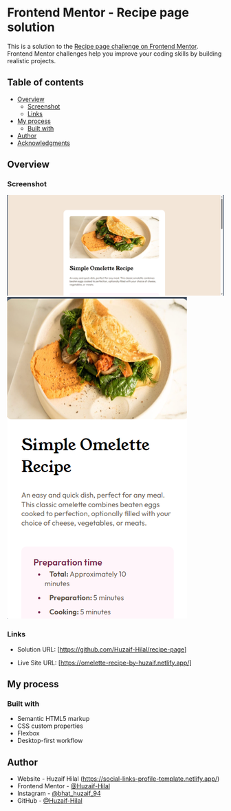# Frontend Mentor - Recipe page solution

This is a solution to the [Recipe page challenge on Frontend Mentor](https://www.frontendmentor.io/challenges/recipe-page-KiTsR8QQKm). Frontend Mentor challenges help you improve your coding skills by building realistic projects. 

## Table of contents

- [Overview](#overview)
  - [Screenshot](#screenshot)
  - [Links](#links)
- [My process](#my-process)
  - [Built with](#built-with)
- [Author](#author)
- [Acknowledgments](#acknowledgments)

## Overview

### Screenshot

![Desktop-Preview](./Layouts/Desktop-Preview.png)
![Desktop-Preview](./Layouts/Mobile-Preview.png)

### Links

- Solution URL: [https://github.com/Huzaif-Hilal/recipe-page]

- Live Site URL: [https://omelette-recipe-by-huzaif.netlify.app/]

## My process

### Built with

- Semantic HTML5 markup
- CSS custom properties
- Flexbox
- Desktop-first workflow

## Author

- Website - Huzaif Hilal (https://social-links-profile-template.netlify.app/)
- Frontend Mentor - [@Huzaif-Hilal](https://www.frontendmentor.io/profile/Huzaif-Hilal)
- Instagram - [@bhat_huzaif_94](https://www.instagram.com/bhat_huzaif_94)
- GitHub - [@Huzaif-Hilal](https://www.github.com/Huzaif-Hilal)
